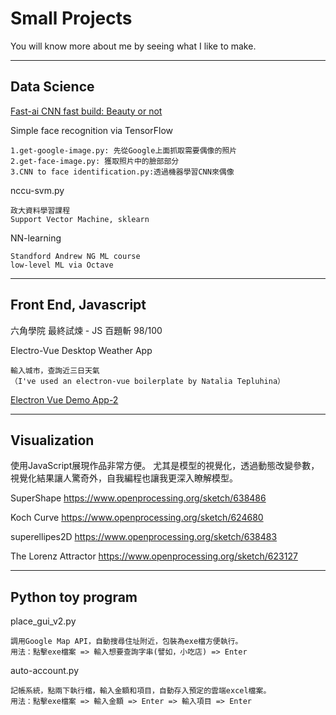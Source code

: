 # Small Projects

You will know more about me by seeing what I like to make.


------------


## Data Science

[Fast-ai CNN fast build: Beauty or not](https://github.com/re4388/beauty-classfier-fastai-render)

Simple face recognition via TensorFlow

    1.get-google-image.py: 先從Google上面抓取需要偶像的照片
    2.get-face-image.py: 獲取照片中的臉部部分
    3.CNN to face identification.py:透過機器學習CNN來偶像

nccu-svm.py

    政大資料學習課程
    Support Vector Machine, sklearn

NN-learning

    Standford Andrew NG ML course
    low-level ML via Octave


------------

## Front End, Javascript

六角學院 最終試煉 - JS 百題斬 98/100

Electro-Vue Desktop Weather App

    輸入城市，查詢近三日天氣
    （I've used an electron-vue boilerplate by Natalia Tepluhina）

[Electron Vue Demo App-2](https://github.com/re4388/electro-vue102190602)


------------

## Visualization

使用JavaScript展現作品非常方便。
尤其是模型的視覺化，透過動態改變參數，視覺化結果讓人驚奇外，自我編程也讓我更深入瞭解模型。

SuperShape
<https://www.openprocessing.org/sketch/638486>

Koch Curve
<https://www.openprocessing.org/sketch/624680>

superellipes2D
<https://www.openprocessing.org/sketch/638483>

The Lorenz Attractor
<https://www.openprocessing.org/sketch/623127>

------------


## Python toy program

place_gui_v2.py

    調用Google Map API，自動搜尋住址附近，包裝為exe檔方便執行。
    用法：點擊exe檔案 => 輸入想要查詢字串(譬如，小吃店) => Enter

auto-account.py

    記帳系統，點兩下執行檔，輸入金額和項目，自動存入預定的雲端excel檔案。
    用法：點擊exe檔案 => 輸入金額 => Enter => 輸入項目 => Enter





